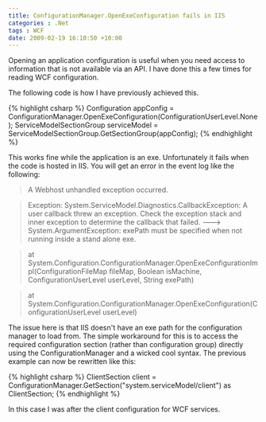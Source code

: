 ```yaml
---
title: ConfigurationManager.OpenExeConfiguration fails in IIS
categories : .Net
tags : WCF
date: 2009-02-19 16:10:50 +10:00
---
```


Opening an application configuration is useful when you need access to information that is not available via an API. I have done this a few times for reading WCF configuration. 

The following code is how I have previously achieved this.

<!--more-->

{% highlight csharp %}
Configuration appConfig = ConfigurationManager.OpenExeConfiguration(ConfigurationUserLevel.None);
ServiceModelSectionGroup serviceModel = ServiceModelSectionGroup.GetSectionGroup(appConfig);
{% endhighlight %}

This works fine while the application is an exe. Unfortunately it fails when the code is hosted in IIS. You will get an error in the event log like the following:

> A Webhost unhandled exception occurred. 
            
> Exception: System.ServiceModel.Diagnostics.CallbackException: A user callback threw an exception.  Check the exception stack and inner exception to determine the callback that failed. ---&gt; System.ArgumentException: exePath must be specified when not running inside a stand alone exe. 
    
            
>    at System.Configuration.ConfigurationManager.OpenExeConfigurationImpl(ConfigurationFileMap fileMap, Boolean isMachine, ConfigurationUserLevel userLevel, String exePath) 
    
            
>    at System.Configuration.ConfigurationManager.OpenExeConfiguration(ConfigurationUserLevel userLevel)

The issue here is that IIS doesn't have an exe path for the configuration manager to load from. The simple workaround for this is to access the required configuration section (rather than configuration group) directly using the ConfigurationManager and a wicked cool syntax. The previous example can now be rewritten like this:

{% highlight csharp %}
        ClientSection client = ConfigurationManager.GetSection("system.serviceModel/client") as ClientSection;
{% endhighlight %}

In this case I was after the client configuration for WCF services.


